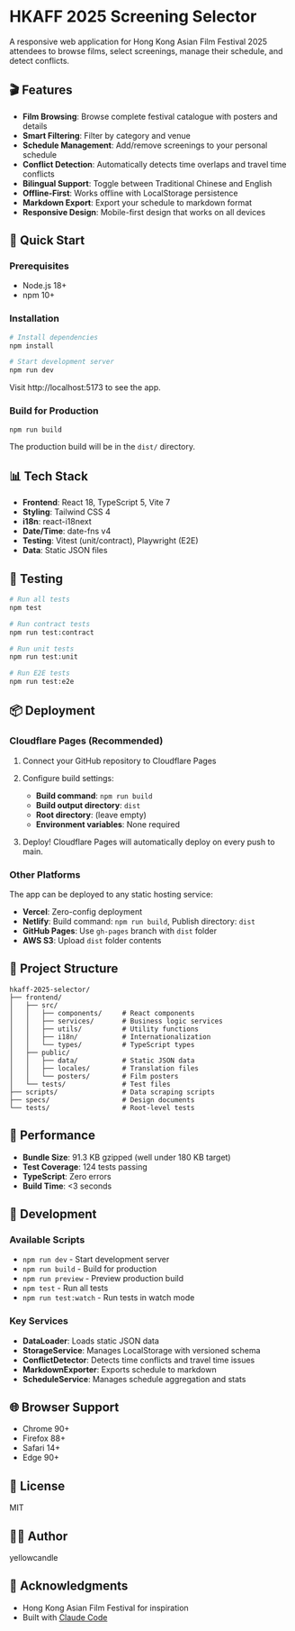 # HKAFF 2025 Screening Selector

A responsive web application for Hong Kong Asian Film Festival 2025 attendees to browse films, select screenings, manage their schedule, and detect conflicts.

## 🎬 Features

- **Film Browsing**: Browse complete festival catalogue with posters and details
- **Smart Filtering**: Filter by category and venue
- **Schedule Management**: Add/remove screenings to your personal schedule
- **Conflict Detection**: Automatically detects time overlaps and travel time conflicts
- **Bilingual Support**: Toggle between Traditional Chinese and English
- **Offline-First**: Works offline with LocalStorage persistence
- **Markdown Export**: Export your schedule to markdown format
- **Responsive Design**: Mobile-first design that works on all devices

## 🚀 Quick Start

### Prerequisites

- Node.js 18+
- npm 10+

### Installation

```bash
# Install dependencies
npm install

# Start development server
npm run dev
```

Visit http://localhost:5173 to see the app.

### Build for Production

```bash
npm run build
```

The production build will be in the `dist/` directory.

## 📊 Tech Stack

- **Frontend**: React 18, TypeScript 5, Vite 7
- **Styling**: Tailwind CSS 4
- **i18n**: react-i18next
- **Date/Time**: date-fns v4
- **Testing**: Vitest (unit/contract), Playwright (E2E)
- **Data**: Static JSON files

## 🧪 Testing

```bash
# Run all tests
npm test

# Run contract tests
npm run test:contract

# Run unit tests
npm run test:unit

# Run E2E tests
npm run test:e2e
```

## 📦 Deployment

### Cloudflare Pages (Recommended)

1. Connect your GitHub repository to Cloudflare Pages
2. Configure build settings:
   - **Build command**: `npm run build`
   - **Build output directory**: `dist`
   - **Root directory**: (leave empty)
   - **Environment variables**: None required

3. Deploy! Cloudflare Pages will automatically deploy on every push to main.

### Other Platforms

The app can be deployed to any static hosting service:

- **Vercel**: Zero-config deployment
- **Netlify**: Build command: `npm run build`, Publish directory: `dist`
- **GitHub Pages**: Use `gh-pages` branch with `dist` folder
- **AWS S3**: Upload `dist` folder contents

## 📁 Project Structure

```
hkaff-2025-selector/
├── frontend/
│   ├── src/
│   │   ├── components/     # React components
│   │   ├── services/       # Business logic services
│   │   ├── utils/          # Utility functions
│   │   ├── i18n/           # Internationalization
│   │   └── types/          # TypeScript types
│   ├── public/
│   │   ├── data/           # Static JSON data
│   │   ├── locales/        # Translation files
│   │   └── posters/        # Film posters
│   └── tests/              # Test files
├── scripts/                # Data scraping scripts
├── specs/                  # Design documents
└── tests/                  # Root-level tests

```

## 🎯 Performance

- **Bundle Size**: 91.3 KB gzipped (well under 180 KB target)
- **Test Coverage**: 124 tests passing
- **TypeScript**: Zero errors
- **Build Time**: <3 seconds

## 📝 Development

### Available Scripts

- `npm run dev` - Start development server
- `npm run build` - Build for production
- `npm run preview` - Preview production build
- `npm test` - Run all tests
- `npm run test:watch` - Run tests in watch mode

### Key Services

- **DataLoader**: Loads static JSON data
- **StorageService**: Manages LocalStorage with versioned schema
- **ConflictDetector**: Detects time conflicts and travel time issues
- **MarkdownExporter**: Exports schedule to markdown
- **ScheduleService**: Manages schedule aggregation and stats

## 🌐 Browser Support

- Chrome 90+
- Firefox 88+
- Safari 14+
- Edge 90+

## 📄 License

MIT

## 👨‍💻 Author

yellowcandle

## 🙏 Acknowledgments

- Hong Kong Asian Film Festival for inspiration
- Built with [Claude Code](https://claude.com/claude-code)
